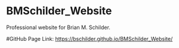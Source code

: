 # BMSchilder_Website
Professional website for Brian M. Schilder.

#GitHub Page Link:
https://bschilder.github.io/BMSchilder_Website/
